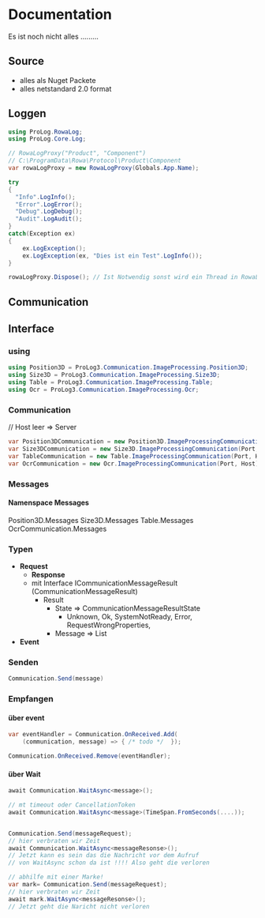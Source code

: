 # Documentation

Es ist noch nicht alles .........

## Source

* alles als Nuget Packete
* alles netstandard 2.0 format

## Loggen

```csharp
using ProLog.RowaLog;
using ProLog.Core.Log;

// RowaLogProxy("Product", "Component")
// C:\ProgramData\Rowa\Protocol\Product\Component
var rowaLogProxy = new RowaLogProxy(Globals.App.Name);

try 
{
  "Info".LogInfo();
  "Error".LogError();
  "Debug".LogDebug();
  "Audit".LogAudit();
}
catch(Exception ex)
{
    ex.LogException();
    ex.LogException(ex, "Dies ist ein Test".LogInfo());
}

rowaLogProxy.Dispose(); // Ist Notwendig sonst wird ein Thread in RowaLog nicht beendet
```


## Communication 

## Interface

### using

```csharp
using Position3D = ProLog3.Communication.ImageProcessing.Position3D;
using Size3D = ProLog3.Communication.ImageProcessing.Size3D;
using Table = ProLog3.Communication.ImageProcessing.Table;
using Ocr = ProLog3.Communication.ImageProcessing.Ocr;
  ```

### Communication

// Host leer => Server
```csharp
var Position3DCommunication = new Position3D.ImageProcessingCommunication(Port, Host optional)
var Size3DCommunication = new Size3D.ImageProcessingCommunication(Port, Host optional)
var TableCommunication = new Table.ImageProcessingCommunication(Port, Host])
var OcrCommunication = new Ocr.ImageProcessingCommunication(Port, Host])
```

### Messages

#### Namenspace Messages
  
Position3D.Messages
Size3D.Messages
Table.Messages
OcrCommunication.Messages

### Typen

* **Request**
    * **Response**
    * mit Interface ICommunicationMessageResult (CommunicationMessageResult)
      * Result
        * State => CommunicationMessageResultState
          *  Unknown, Ok, SystemNotReady, Error, RequestWrongProperties,
        * Message => List<string> 
* **Event**

### Senden

```csharp
Communication.Send(message)
```

### Empfangen

#### über event
```csharp
var eventHandler = Communication.OnReceived.Add(
    (communication, message) => { /* todo */  });

Communication.OnReceived.Remove(eventHandler);
```
#### über Wait

```csharp
await Communication.WaitAsync<message>();

// mt timeout oder CancellationToken
await Communication.WaitAsync<message>(TimeSpan.FromSeconds(....));


Communication.Send(messageRequest);
// hier verbraten wir Zeit
await Communication.WaitAsync<messageResonse>();
// Jetzt kann es sein das die Nachricht vor dem Aufruf
// von WaitAsync schon da ist !!!! Also geht die verloren

// abhilfe mit einer Marke!
var mark= Communication.Send(messageRequest);
// hier verbraten wir Zeit
await mark.WaitAsync<messageResonse>();
// Jetzt geht die Naricht nicht verloren
```







